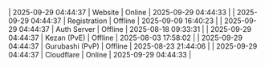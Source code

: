 | 2025-09-29 04:44:37 | Website | Online | 2025-09-29 04:44:33 |
| 2025-09-29 04:44:37 | Registration | Offline | 2025-09-09 16:40:23 |
| 2025-09-29 04:44:37 | Auth Server | Offline | 2025-08-18 09:33:31 |
| 2025-09-29 04:44:37 | Kezan (PvE) | Offline | 2025-08-03 17:58:02 |
| 2025-09-29 04:44:37 | Gurubashi (PvP) | Offline | 2025-08-23 21:44:06 |
| 2025-09-29 04:44:37 | Cloudflare | Online | 2025-09-29 04:44:33 |
